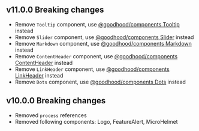 ## v11.0.0 Breaking changes

- Remove `Tooltip` component, use [@goodhood/components Tooltip](https://github.com/goodhood-eu/goodhood/tree/master/packages/components) instead
- Remove `Slider` component, use [@goodhood/components Slider](https://github.com/goodhood-eu/goodhood/tree/master/packages/components) instead
- Remove `Markdown` component, use [@goodhood/components Markdown](https://github.com/goodhood-eu/goodhood/tree/master/packages/components) instead
- Remove `ContentHeader` component, use [@goodhood/components ContentHeader](https://github.com/goodhood-eu/goodhood/tree/master/packages/components) instead
- Remove `LinkHeader` component, use [@goodhood/components LinkHeader](https://github.com/goodhood-eu/goodhood/tree/master/packages/components) instead
- Remove `Dots` component, use [@goodhood/components Dots](https://github.com/goodhood-eu/goodhood/tree/master/packages/components) instead

## v10.0.0 Breaking changes

- Removed `process` references
- Removed following components: Logo, FeatureAlert, MicroHelmet
